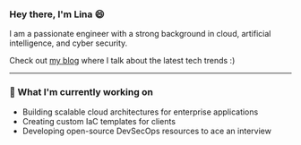 ### Hey there, I'm Lina  :smile:

I am a passionate engineer with a strong background in cloud, artificial intelligence, and cyber security.

Check out [my blog](https://linabrihoum.com) where I talk about the latest tech trends :)

---

### 🌱 What I'm currently working on

- Building scalable cloud architectures for enterprise applications
- Creating custom IaC templates for clients
- Developing open-source DevSecOps resources to ace an interview
